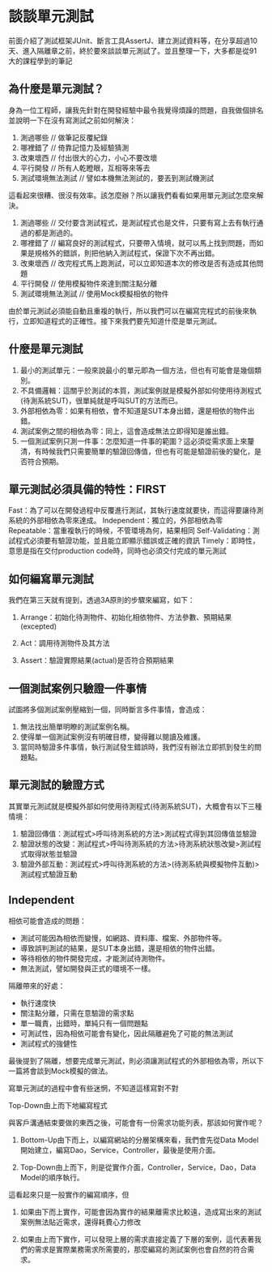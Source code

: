 # 談談單元測試

前面介紹了測試框架JUnit、斷言工具AssertJ、建立測試資料等，在分享超過10天、進入隔離章之前，終於要來談談單元測試了。並且整理一下，大多都是從91大的課程學到的筆記

## 為什麼是單元測試？

身為一位工程師，讓我先針對在開發經驗中最令我覺得煩躁的問題，自我做個排名並說明一下在沒有寫測試之前如何解決：

1. 測過哪些 // 做筆記反覆紀錄
2. 哪裡錯了 // 倚靠記憶力及經驗猜測
3. 改東壞西 // 付出很大的心力，小心不要改壞
4. 平行開發 // 所有人乾瞪眼，互相等來等去
5. 測試環境無法測試 // 譬如本機無法測試的，要丟到測試機測試

這看起來很糟、很沒有效率。該怎麼辦？所以讓我們看看如果用單元測試怎麼來解決。

1. 測過哪些 // 交付要含測試程式，是測試程式也是文件，只要有寫上去有執行通過的都是測過的。
2. 哪裡錯了 // 編寫良好的測試程式，只要帶入情境，就可以馬上找到問題，而如果是規格外的錯誤，則把他納入測試程式，保證下次不再出錯。
3. 改東壞西 // 改完程式馬上跑測試，可以立即知道本次的修改是否有造成其他問題
4. 平行開發 // 使用模擬物件來達到關注點分離
5. 測試環境無法測試 // 使用Mock模擬相依的物件

由於單元測試必須能自動且重複的執行，所以我們可以在編寫完程式的前後來執行，立即知道程式的正確性。接下來我們要先知道什麼是單元測試。

## 什麼是單元測試

1. 最小的測試單元：一般來說最小的單元即為一個方法，但也有可能會是幾個類別。
2. 不具備邏輯：這關乎於測試的本質，測試案例就是模擬外部如何使用待測程式(待測系統SUT)，很單純就是呼叫SUT的方法而已。
3. 外部相依為零：如果有相依，會不知道是SUT本身出錯，還是相依的物件出錯。
4. 測試案例之間的相依為零：同上，這會造成無法立即得知是誰出錯。
5. 一個測試案例只測一件事：怎麼知道一件事的範圍？這必須從需求面上來釐清，有時候我們只需要簡單的驗證回傳值，但也有可能是驗證前後的變化，是否符合預期。

## 單元測試必須具備的特性：FIRST

Fast：為了可以在開發過程中反覆進行測試，其執行速度就要快，而這得要讓待測系統的外部相依為零來達成。
Independent：獨立的，外部相依為零
Repeatable：當重複執行的時候，不管環境為何，結果相同
Self-Validating：測試程式必須要有驗證功能，並且能立即顯示錯誤或正確的資訊
Timely：即時性，意思是指在交付production code時，同時也必須交付完成的單元測試

## 如何編寫單元測試

我們在第三天就有提到，透過3A原則的步驟來編寫，如下：

1. Arrange：初始化待測物件、初始化相依物件、方法參數、預期結果(excepted)

2. Act：調用待測物件及其方法

3. Assert：驗證實際結果(actual)是否符合預期結果

## 一個測試案例只驗證一件事情

試圖將多個測試案例壓縮到一個，同時斷言多件事情，會造成：

1. 無法找出簡單明瞭的測試案例名稱。
2. 使得單一個測試案例沒有明確目標，變得難以閱讀及維護。
3. 當同時驗證多件事情，執行測試發生錯誤時，我們沒有辦法立即抓到發生的問題點。

## 單元測試的驗證方式

其實單元測試就是模擬外部如何使用待測程式(待測系統SUT)，大概會有以下三種情境：

1. 驗證回傳值：測試程式>呼叫待測系統的方法>測試程式得到其回傳值並驗證
2. 驗證狀態的改變：測試程式>呼叫待測系統的方法>待測系統狀態改變>測試程式取得狀態並驗證
3. 驗證外部互動：測試程式>呼叫待測系統的方法>(待測系統與模擬物件互動)>測試程式驗證互動

## Independent

相依可能會造成的問題：

- 測試可能因為相依而變慢，如網路、資料庫、檔案、外部物件等。
- 導致誤判測試的結果，是SUT本身出錯，還是相依的物件出錯。
- 等待相依的物件開發完成，才能測試待測物件。
- 無法測試，譬如開發與正式的環境不一樣。

隔離帶來的好處：
- 執行速度快
- 關注點分離，只需在意驗證的需求點
- 單一職責，出錯時，單純只有一個問題點
- 可測試性，因為相依可能會有變化，因此隔離避免了可能的無法測試
- 測試程式的強健性

最後提到了隔離，想要完成單元測試，則必須讓測試程式的外部相依為零，所以下一篇將會談到Mock模擬的做法。

寫單元測試的過程中會有些迷惘，不知道這樣寫對不對

Top-Down由上而下地編寫程式

與客戶溝通結束要做的東西之後，可能會有一份需求功能列表，那該如何實作呢？

1. Bottom-Up由下而上，以編寫網站的分層架構來看，我們會先從Data Model開始建立，編寫Dao，Service，Controller，最後是使用介面。

2. Top-Down由上而下，則是從實作介面，Controller，Service，Dao，Data Model的順序執行。

這看起來只是一般實作的編寫順序，但

1. 如果由下而上實作，可能會因為實作的結果離需求比較遠，造成寫出來的測試案例無法貼近需求，還得耗費心力修改

2. 如果由上而下實作，可以發現上層的需求直接定義了下層的案例，這代表著我們的需求是實際業務需求所需要的，那麼編寫的測試案例也會自然的符合需求。